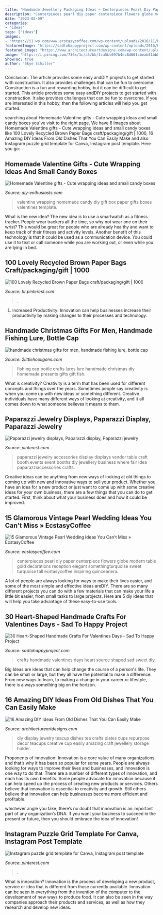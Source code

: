 ```yaml
---
title: "Handmade Jewellery Packaging Ideas ~ Centerpieces Pearl Diy Paper Centerpiece Flowers Globe Modern Table Gold Decorations Reception Elegant Somethingturquoise Sweet Turquoise Tall Ecstasycoffee Inspiring Quinceanera"
description: "Centerpieces pearl diy paper centerpiece flowers globe modern table gold decorations reception elegant somethingturquoise sweet turquoise tall ecstasycoffee inspiring quinceanera"
date: "2023-02-09"
categories:
- "ideas"
tags: ["ideas"]
images:
- "https://i1.wp.com/www.ecstasycoffee.com/wp-content/uploads/2016/11/Paper-flowers-and-pearl-globe-centerpieces.jpg?resize=564%2C846"
featuredImage: "https://sadtohappyproject.com/wp-content/uploads/2016/01/Handmade-Crafts-For-valentines-days-26.jpg"
featured_image: "https://www.architectureartdesigns.com/wp-content/uploads/2016/10/16-Amazing-DIY-Ideas-From-Old-Dishes-That-You-Can-Easily-Make-11.jpg"
image: "https://i.pinimg.com/736x/1c/a5/bb/1ca5bb097b4dc8d661cbeab51bb84f80.jpg"
ShowToc: true
author: "Skye Schiller"
---
```



Conclusion: The article provides some easy andDIY projects to get started with construction. It also provides challenges that can be fun to overcome.
Construction is a fun and rewarding hobby, but it can be difficult to get started. This article provides some easy andDIY projects to get started with construction. It also provides challenges that can be fun to overcome. If you are interested in this hobby, then the following articles will help you get started.

	

		
searching about Homemade Valentine gifts - Cute wrapping ideas and small candy boxes you've visit to the right page. We have 8 Images about Homemade Valentine gifts - Cute wrapping ideas and small candy boxes like 100 Lovely Recycled Brown Paper Bags craft/packaging/gift | 1000, 16 Amazing DIY Ideas From Old Dishes That You Can Easily Make and also Instagram puzzle grid template for Canva, Instagram post template. Here you go:
		
    
## Homemade Valentine Gifts - Cute Wrapping Ideas And Small Candy Boxes

<img loading=lazy src="http://www.diy-enthusiasts.com/wp-content/uploads/2014/01/homemade-valentine-gift-wrapping-ideas-paper-candy-box.jpg" onerror="this.onerror=null;this.src='https://tse3.mm.bing.net/th?id=OIP.rGSG0cWOBWgpZZGTkhlMVQHaJ8&amp;pid=15.1';" alt="Homemade Valentine gifts - Cute wrapping ideas and small candy boxes">

_Source: diy-enthusiasts.com_

>valentine wrapping homemade candy diy gift box paper gifts boxes valentines template. 

	

What is the new idea?
The new idea is to use a smartwatch as a fitness tracker. People wear trackers all the time, so why not wear one on their wrist? This would be great for people who are already healthy and want to keep track of their fitness and activity levels. Another benefit of this technology is that it could be used as a communication device. You could use it to text or call someone while you are working out, or even while you are lying in bed.

    
## 100 Lovely Recycled Brown Paper Bags Craft/packaging/gift | 1000

<img loading=lazy src="https://i.pinimg.com/736x/98/b1/32/98b132b724e9b87e135c8915ba53867d.jpg" onerror="this.onerror=null;this.src='https://tse2.mm.bing.net/th?id=OIP.YoCCIXIrjrF1jHlO9GRxAwHaJ3&amp;pid=15.1';" alt="100 Lovely Recycled Brown Paper Bags craft/packaging/gift | 1000">

_Source: br.pinterest.com_

>. 

	

1. Increased Productivity: Innovation can help businesses increase their productivity by making changes to their processes and technology.

    
## Handmade Christmas Gifts For Men, Handmade Fishing Lure, Bottle Cap

<img loading=lazy src="http://i2.wp.com/www.2littlehooligans.com/wp-content/uploads/2014/12/IMG_9184.jpg?fit=683%2C1024" onerror="this.onerror=null;this.src='https://tse2.mm.bing.net/th?id=OIP.cfusMURJv7Dzdc_viTzlHgHaLG&amp;pid=15.1';" alt="handmade christmas gifts for men, handmade fishing lure, bottle cap">

_Source: 2littlehooligans.com_

>fishing cap bottle crafts lures lure handmade christmas diy homemade presents gifts gift fish. 

	

What is creativity?
Creativity is a term that has been used for different concepts and things over the years. Sometimes people say creativity is when you come up with new ideas or something different. Creative individuals have many different ways of looking at creativity, and it all comes down to what someone believes it means to them.

    
## Paparazzi Jewelry Displays, Paparazzi Display, Paparazzi Jewelry

<img loading=lazy src="https://i.pinimg.com/736x/ac/73/d8/ac73d894d1604ffaab13ddab06b7c799--paparazzi-jewelry-paparazzi-accessories.jpg" onerror="this.onerror=null;this.src='https://tse4.mm.bing.net/th?id=OIP.zllf3j_qtXXjT9KYo4Ed2QHaJ6&amp;pid=15.1';" alt="Paparazzi jewelry displays, Paparazzi display, Paparazzi jewelry">

_Source: pinterest.com_

>paparazzi jewelry accessories display displays vendor table craft booth events event booths diy jewellery business where fair idea paparazziaccessories crafts. 

	

Creative ideas can be anything from new ways of looking at old things to coming up with new and innovative ways to sell your product. Whether you have an idea for a new product or just want to come up with some creative ideas for your own business, there are a few things that you can do to get started. First, think about what your business does and how it could be improved.

    
## 15 Glamorous Vintage Pearl Wedding Ideas You Can&#039;t Miss » EcstasyCoffee

<img loading=lazy src="https://i1.wp.com/www.ecstasycoffee.com/wp-content/uploads/2016/11/Paper-flowers-and-pearl-globe-centerpieces.jpg?resize=564%2C846" onerror="this.onerror=null;this.src='https://tse3.mm.bing.net/th?id=OIP.fxQsgqa90EAEIJzYUkmyNQHaLH&amp;pid=15.1';" alt="15 Glamorous Vintage Pearl Wedding Ideas You Can&#039;t Miss » EcstasyCoffee">

_Source: ecstasycoffee.com_

>centerpieces pearl diy paper centerpiece flowers globe modern table gold decorations reception elegant somethingturquoise sweet turquoise tall ecstasycoffee inspiring quinceanera. 

	

A lot of people are always looking for ways to make their lives easier, and some of the most simple and effective ideas areDIY. There are so many different projects you can do with a few materials that can make your life a little bit easier, from small tasks to large projects. Here are 5 diy ideas that will help you take advantage of these easy-to-use tools.

    
## 30 Heart-Shaped Handmade Crafts For Valentines Days - Sad To Happy Project

<img loading=lazy src="https://sadtohappyproject.com/wp-content/uploads/2016/01/Handmade-Crafts-For-valentines-days-26.jpg" onerror="this.onerror=null;this.src='https://tse3.mm.bing.net/th?id=OIP.DATN-mzyJPPImU2xTPW81AAAAA&amp;pid=15.1';" alt="30 Heart-Shaped Handmade Crafts For Valentines Days - Sad To Happy Project">

_Source: sadtohappyproject.com_

>crafts handmade valentines days heart source shaped sad sweet diy. 

	

Big Ideas are ideas that can help change the course of a person's life. They can be small or large, but they all have the potential to make a difference. From new ways to learn, to making a change in your career or lifestyle, there is always something big on the horizon.

    
## 16 Amazing DIY Ideas From Old Dishes That You Can Easily Make

<img loading=lazy src="https://www.architectureartdesigns.com/wp-content/uploads/2016/10/16-Amazing-DIY-Ideas-From-Old-Dishes-That-You-Can-Easily-Make-11.jpg" onerror="this.onerror=null;this.src='https://tse3.mm.bing.net/th?id=OIP.PuxUJrlPjuqxs1UBK9F-SAHaKh&amp;pid=15.1';" alt="16 Amazing DIY Ideas From Old Dishes That You Can Easily Make">

_Source: architectureartdesigns.com_

>diy display jewelry teacup dishes tea crafts plates cups repurpose decor teacups creative cup easily amazing craft jewellery storage holder. 

	

Proponents of innovation:
Innovation is a core value of many organizations, and that’s why it has been so popular for some years. People are always looking for ways to improve their lives and businesses, and innovation is one way to do that. There are a number of different types of innovation, and each has its own benefits.
Some people advocate for innovation because it can help speed up the process of creating new products or services. Others believe that innovation is essential to creativity and growth. Still others believe that innovation can help businesses become more efficient and profitable.

 whichever angle you take, there’s no doubt that innovation is an important part of any organization’s DNA. If you want your business to succeed in the present or future, then you should embrace the idea of innovation!

    
## Instagram Puzzle Grid Template For Canva, Instagram Post Template

<img loading=lazy src="https://i.pinimg.com/736x/1c/a5/bb/1ca5bb097b4dc8d661cbeab51bb84f80.jpg" onerror="this.onerror=null;this.src='https://tse4.mm.bing.net/th?id=OIP.IJY-c2dHjidfOHRmQKXNhgHaRS&amp;pid=15.1';" alt="Instagram puzzle grid template for Canva, Instagram post template">

_Source: pinterest.com_

>. 

	

What is innovation?
Innovation is the process of developing a new product, service or idea that is different from those currently available. Innovation can be seen in everything from the invention of the computer to the development of new ways to produce food. It can also be seen in the way companies approach their products and services, as well as how they research and develop new ideas.

